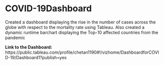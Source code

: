 # COVID-19Dashboard
<p>Created a dashboard displaying the rise in the number of cases across the globe with respect to the mortality rate using Tableau. Also created a dynamic runtime barchart displaying the Top-10 affected countries from the pandemic</p>
<b>Link to the Dashboard:</b> https://public.tableau.com/profile/chetan1190#!/vizhome/DashboardforCOVID-19/Dashboard1?publish=yes
